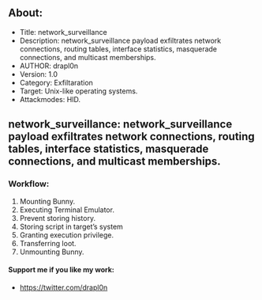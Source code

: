 ## About:
* Title: network_surveillance
* Description: network_surveillance payload exfiltrates network connections, routing tables, interface statistics, masquerade connections, and multicast memberships.
* AUTHOR: drapl0n
* Version: 1.0
* Category: Exfiltaration
* Target: Unix-like operating systems.
* Attackmodes: HID.

## network_surveillance: network_surveillance payload exfiltrates network connections, routing tables, interface statistics, masquerade connections, and multicast memberships.

### Workflow:
1. Mounting Bunny.
2. Executing Terminal Emulator.
3. Prevent storing history.
4. Storing script in target’s system
5. Granting execution privilege.
6. Transferring loot.
7. Unmounting Bunny.

#### Support me if you like my work:
* https://twitter.com/drapl0n 
